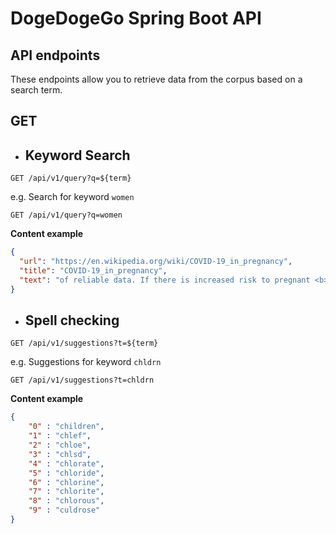 # DogeDogeGo Spring Boot API

## API endpoints

These endpoints allow you to retrieve data from the corpus based on a search term.

## GET

- ## Keyword Search
```
GET /api/v1/query?q=${term}
```

e.g. Search for keyword `women`
```
GET /api/v1/query?q=women
```
**Content example**

```json
{
  "url": "https://en.wikipedia.org/wiki/COVID-19_in_pregnancy",
  "title": "COVID-19_in_pregnancy",
  "text": "of reliable data. If there is increased risk to pregnant <b><font color='black'>women</font></b> and fetuses, so far it has not been readily detectable.\nPredictions based on similar infections such as SARS and MERS suggest that pregnant <b><font color='black'>women</font></b>... characteristics of COVID-19 pneumonia in pregnant <b><font color='black'>women</font></b> were similar to those reported from non... factors for pregnant <b><font color='black'>women</font></b> as they do for non-pregnant women.From the limited data available, vertical... <b><font color='black'>women</font></b>\nIn May 2020, the Royal College of Obstetricians and Gynaecologists (RCOG) and the Royal College... pregnant <b><font color='black'>women</font></b> and their babies. This study showed that 4.9 pregnant <b><font color='black'>women</font></b> per 1000 were admitted... support earlier suggestions that pregnant <b><font color='black'>women</font></b> are not at greater risk of severe illness than non-pregnant <b><font color='black'>women</font></b>. Similar risk factors also apply: <b><font color='black'>women</font></b> in the study were more likely to be admitted... or high blood pressure. Five <b><font color='black'>women</font></b> died but it is not yet clear whether the virus was the cause of death. Since the majority of <b><font color='black'>women</font></b> who became severely ill were in their third trimester of pregnancy"
}
```

- ## Spell checking
```
GET /api/v1/suggestions?t=${term}
```
e.g. Suggestions for keyword `chldrn`
```
GET /api/v1/suggestions?t=chldrn
```
**Content example**

```json
{
    "0" : "children",
    "1" : "chlef",
    "2" : "chloe",
    "3" : "chlsd",
    "4" : "chlorate",
    "5" : "chloride",
    "6" : "chlorine",
    "7" : "chlorite",
    "8" : "chlorous",
    "9" : "culdrose"
}
```